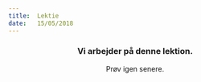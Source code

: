 ```yaml
---
title:  Lektie
date:   15/05/2018
---
```


### <center>Vi arbejder på denne lektion.</center>
<center>Prøv igen senere.</center>